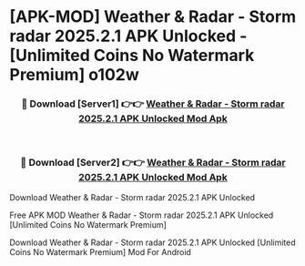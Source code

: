 # [APK-MOD] Weather & Radar - Storm radar 2025.2.1 APK Unlocked - [Unlimited Coins No Watermark Premium] o102w



<div align="center">
<h3>🔴 Download [Server1] 👉👉 <a href="https://momento.my/?title=Weather_&_Radar_-_Storm_radar_2025.2.1_APK_Unlocked">Weather & Radar - Storm radar 2025.2.1 APK Unlocked Mod Apk</a></h3><br>

<h3>🔴 Download [Server2] 👉👉 <a href="https://momento.my/?title=Weather_&_Radar_-_Storm_radar_2025.2.1_APK_Unlocked">Weather & Radar - Storm radar 2025.2.1 APK Unlocked Mod Apk</a></h3>
</div>



Download Weather & Radar - Storm radar 2025.2.1 APK Unlocked 

Free APK MOD Weather & Radar - Storm radar 2025.2.1 APK Unlocked [Unlimited Coins No Watermark Premium]

Download Weather & Radar - Storm radar 2025.2.1 APK Unlocked [Unlimited Coins No Watermark Premium] Mod For Android
